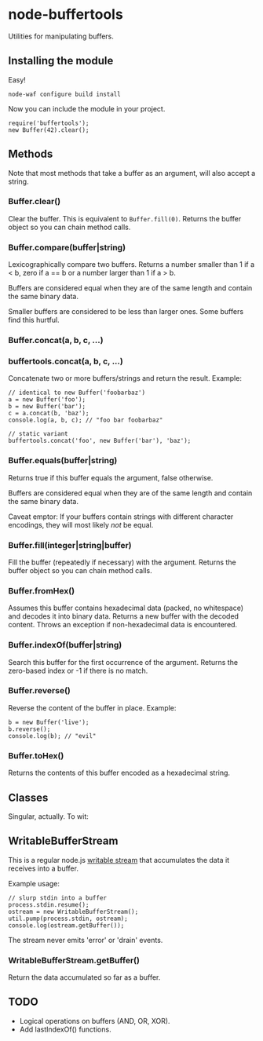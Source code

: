 # node-buffertools

Utilities for manipulating buffers.

## Installing the module

Easy!

	node-waf configure build install

Now you can include the module in your project.

	require('buffertools');
	new Buffer(42).clear();

## Methods

Note that most methods that take a buffer as an argument, will also accept a string.

### Buffer.clear()

Clear the buffer. This is equivalent to `Buffer.fill(0)`.
Returns the buffer object so you can chain method calls.

### Buffer.compare(buffer|string)

Lexicographically compare two buffers. Returns a number smaller than 1
if a < b, zero if a == b or a number larger than 1 if a > b.

Buffers are considered equal when they are of the same length and contain
the same binary data.

Smaller buffers are considered to be less than larger ones. Some buffers
find this hurtful.

### Buffer.concat(a, b, c, ...)
### buffertools.concat(a, b, c, ...)

Concatenate two or more buffers/strings and return the result. Example:

	// identical to new Buffer('foobarbaz')
	a = new Buffer('foo');
	b = new Buffer('bar');
	c = a.concat(b, 'baz');
	console.log(a, b, c); // "foo bar foobarbaz"

	// static variant
	buffertools.concat('foo', new Buffer('bar'), 'baz');

### Buffer.equals(buffer|string)

Returns true if this buffer equals the argument, false otherwise.

Buffers are considered equal when they are of the same length and contain
the same binary data.

Caveat emptor: If your buffers contain strings with different character encodings,
they will most likely *not* be equal.

### Buffer.fill(integer|string|buffer)

Fill the buffer (repeatedly if necessary) with the argument.
Returns the buffer object so you can chain method calls.

### Buffer.fromHex()

Assumes this buffer contains hexadecimal data (packed, no whitespace)
and decodes it into binary data. Returns a new buffer with the decoded
content. Throws an exception if non-hexadecimal data is encountered.

### Buffer.indexOf(buffer|string)

Search this buffer for the first occurrence of the argument.
Returns the zero-based index or -1 if there is no match.

### Buffer.reverse()

Reverse the content of the buffer in place. Example:

	b = new Buffer('live');
	b.reverse();
	console.log(b); // "evil"

### Buffer.toHex()

Returns the contents of this buffer encoded as a hexadecimal string.

## Classes

Singular, actually. To wit:

## WritableBufferStream

This is a regular node.js [writable stream](http://nodejs.org/docs/v0.3.4/api/streams.html#writable_Stream)
that accumulates the data it receives into a buffer.

Example usage:

	// slurp stdin into a buffer
	process.stdin.resume();
	ostream = new WritableBufferStream();
	util.pump(process.stdin, ostream);
	console.log(ostream.getBuffer());

The stream never emits 'error' or 'drain' events.

### WritableBufferStream.getBuffer()

Return the data accumulated so far as a buffer.

## TODO

* Logical operations on buffers (AND, OR, XOR).
* Add lastIndexOf() functions.
